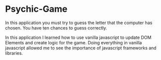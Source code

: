 # Psychic-Game

In this application you must try to guess the letter that the computer has chosen. You have ten chances to guess correctly.

In this application I learned how to use vanilla javascript 
to update DOM Elements and create logic for the game. Doing
everything in vanilla javascript allowed me to see the importance
of javascript frameworks and libraries. 